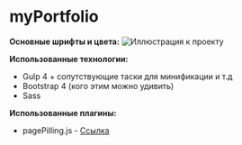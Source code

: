 # myPortfolio
<b>Основные шрифты и цвета:</b>
![Иллюстрация к проекту](https://github.com/sudondie/images/raw/master/PortfolioColors.PNG)

<b>Использованные технологии:</b>
 - Gulp 4 + сопутствующие таски для минификации и т.д
 - Bootstrap 4 (кого этим можно удивить)
 - Sass
 
 <b>Использованные плагины:</b>
 - pagePilling.js - [Ссылка](https://github.com/alvarotrigo/pagePiling.js#pagepilingjs)

